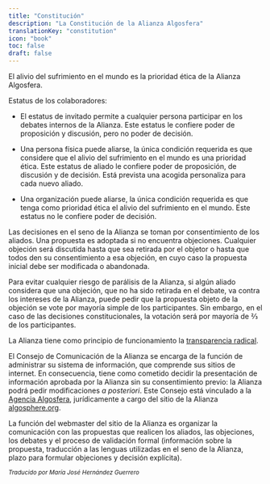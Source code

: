 ```yaml
---
title: "Constitución"
description: "La Constitución de la Alianza Algosfera"
translationKey: "constitution"
icon: "book"
toc: false
draft: false
---
```


El alivio del sufrimiento en el mundo es la prioridad ética de la Alianza Algosfera.

Estatus de los colaboradores:

- El estatus de invitado permite a cualquier persona participar en los debates internos de la Alianza. Este estatus le confiere poder de proposición y discusión, pero no poder de decisión.

- Una persona física puede aliarse, la única condición requerida es que considere que el alivio del sufrimiento en el mundo es una prioridad ética. Este estatus de aliado le confiere poder de proposición, de discusión y de decisión. Está prevista una acogida personaliza para cada nuevo aliado.

- Una organización puede aliarse, la única condición requerida es que tenga como prioridad ética el alivio del sufrimiento en el mundo. Este estatus no le confiere poder de decisión.

Las decisiones en el seno de la Alianza se toman por consentimiento de los aliados. Una propuesta es adoptada si no encuentra objeciones. Cualquier objeción será discutida hasta que sea retirada por el objetor o hasta que todos den su consentimiento a esa objeción, en cuyo caso la propuesta inicial debe ser modificada o abandonada.

Para evitar cualquier riesgo de parálisis de la Alianza, si algún aliado considera que una objeción, que no ha sido retirada en el debate, va contra los intereses de la Alianza, puede pedir que la propuesta objeto de la objeción se vote por mayoría simple de los participantes. Sin embargo, en el caso de las decisiones constitucionales, la votación será por mayoría de ⅔ de los participantes.

La Alianza tiene como principio de funcionamiento la [transparencia radical](https://en.wikipedia.org/wiki/Radical_transparency).

El Consejo de Comunicación de la Alianza se encarga de la función de administrar su sistema de información, que comprende sus sitios de internet. En consecuencia,  tiene como cometido decidir la presentación de información aprobada por la Alianza sin su consentimiento previo: la Alianza podrá pedir modificaciones *a posteriori*. Este Consejo está vinculado a la [Agencia Algosfera](https://www.ic.gc.ca/app/scr/cc/CorporationsCanada/fdrlCrpDtls.html?corpId=8368970), jurídicamente a cargo del sitio de la Alianza [algosphere.org](https://algosphere.org).

La función del webmaster del sitio de la Alianza es organizar la comunicación con las propuestas que realicen los aliados, las objeciones, los debates y el proceso de validación formal (información sobre la propuesta, traducción a las lenguas utilizadas en el seno de la Alianza, plazo para formular objeciones y decisión explícita).

<small>*Traducido por María José Hernández Guerrero*</small>
